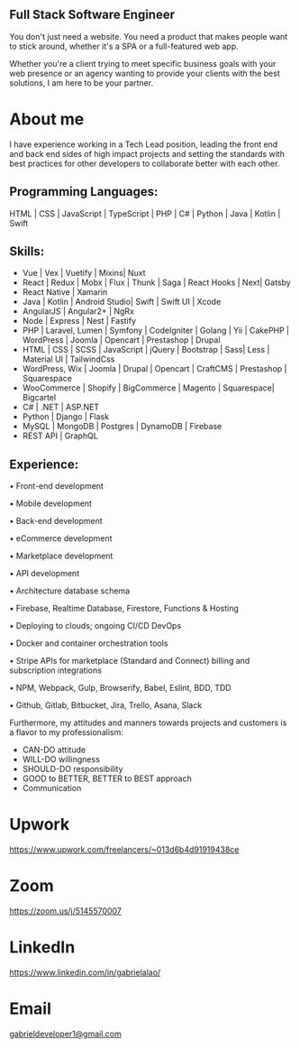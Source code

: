 
## Full Stack Software Engineer

You don't just need a website. You need a product that makes people want to stick around, whether it's a SPA or a full-featured web app.

Whether you're a client trying to meet specific business goals with your web presence or an agency wanting to provide your clients with the best solutions, I am here to be your partner.

# About me

I have experience working in a Tech Lead position, leading the front end and back end sides of high impact projects and setting the standards with best practices for other developers to collaborate better with each other.

## Programming Languages:

HTML | CSS | JavaScript | TypeScript | PHP | C# | Python | Java | Kotlin | Swift

## Skills:

- Vue | Vex | Vuetify | Mixins|  Nuxt
- React | Redux | Mobx | Flux | Thunk | Saga | React Hooks | Next| Gatsby
- React Native | Xamarin
- Java | Kotlin | Android Studio| Swift | Swift UI | Xcode
- AngularJS | Angular2+ |  NgRx
- Node | Express | Nest | Fastify
- PHP | Laravel, Lumen | Symfony | CodeIgniter | Golang | Yii | CakePHP | WordPress | Joomla | Opencart | Prestashop | Drupal
- HTML | CSS | SCSS | JavaScript | jQuery | Bootstrap | Sass| Less | Material UI | TailwindCss
- WordPress, Wix | Joomla | Drupal | Opencart | CraftCMS | Prestashop | Squarespace
- WooCommerce | Shopify | BigCommerce | Magento | Squarespace| Bigcartel
- C# | .NET | ASP.NET
- Python | Django | Flask
- MySQL | MongoDB | Postgres | DynamoDB | Firebase
- REST API | GraphQL

## Experience:

• Front-end development

• Mobile development

• Back-end development

• eCommerce development

• Marketplace development

• API development

• Architecture database schema

• Firebase, Realtime Database, Firestore, Functions & Hosting

• Deploying to clouds; ongoing CI/CD DevOps

• Docker and container orchestration tools

• Stripe APIs for marketplace (Standard and Connect) billing and subscription integrations

• NPM, Webpack, Gulp, Browserify, Babel, Eslint, BDD, TDD

• Github, Gitlab, Bitbucket, Jira, Trello, Asana, Slack


Furthermore, my attitudes and manners towards projects and customers is a flavor to my professionalism:

- CAN-DO attitude
- WILL-DO willingness
- SHOULD-DO responsibility
- GOOD to BETTER, BETTER to BEST approach
- Communication


# Upwork

https://www.upwork.com/freelancers/~013d6b4d91919438ce

# Zoom

https://zoom.us/j/5145570007

# LinkedIn

https://www.linkedin.com/in/gabrielalao/

# Email

gabrieldeveloper1@gmail.com

